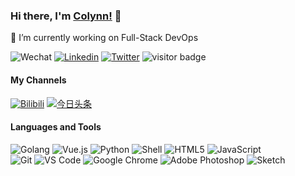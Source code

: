 ### Hi there, I'm [Colynn!](https://colynn.github.io) 👋

🔭 I’m currently working on Full-Stack DevOps

![Wechat](https://img.shields.io/badge/-colynnliu-%2307C160?style=flat&logo=Wechat&logoColor=white)
[![Linkedin](https://img.shields.io/badge/-LinkedIn-%230A66C2?style=flat&logo=Linkedin&logoColor=white)](https://www.linkedin.com/in/colynn/)
[![Twitter](https://img.shields.io/badge/-Twitter-%231DA1F2?style=flat&logo=Twitter&logoColor=white)](https://twitter.com/colynnliu)
<img src="https://visitor-badge.laobi.icu/badge?page_id=colynn.colynn" alt="visitor badge"/> 
<!--
  <img align='' src="https://github-readme-stats.vercel.app/api?username=colynn&show_icons=false"> 
-->

#### My Channels
[![Bilibili](https://img.shields.io/badge/-Bilibili-%2300A1D6?style=flat&logo=Bilibili&logoColor=white)](https://space.bilibili.com/316359860)
[![今日头条](https://img.shields.io/badge/📖-今日头条-%23323031?style=flat&labelColor=323031)](https://www.toutiao.com/c/user/token/MS4wLjABAAAAahNDJUdtFcIDM6-F7CxoAZlI37CeTvKw7ENJ3rKWEuo/)

#### Languages and Tools
![Golang](https://img.shields.io/badge/-Golang-%2300ADD8?style=flat&logo=Go&logoColor=ffffff)
![Vue.js](https://img.shields.io/badge/-Vue.js-%234FC08D?style=flat&logo=vue.js&logoColor=ffffff)
![Python](https://img.shields.io/badge/-Python-%233776AB?style=flat&logo=Python&logoColor=ffffff)
![Shell](https://img.shields.io/badge/-Shell-%23FFD500?style=flat&logo=powershell&logoColor=ffffff)
![HTML5](https://img.shields.io/badge/-HTML5-%23E34C26?style=flat&logo=html5&logoColor=ffffff)
![JavaScript](https://img.shields.io/badge/-JavaScript-%23F7DF1C?style=flat&logo=javascript&logoColor=000000&labelColor=%23ECD83E&color=%23ECD83E)\
![Git](https://img.shields.io/badge/-Git-%23ED5A47?style=flat&logo=git&logoColor=%23ffffff)
![VS Code](https://img.shields.io/badge/-VSCode-%230066B8?style=flat&logo=visual-studio-code)
![Google Chrome](https://img.shields.io/badge/-Chrome-%234285F4?style=flat&logo=Google%20Chrome&logoColor=ffffff)
![Adobe Photoshop](https://img.shields.io/badge/-Photoshop-%2331A8FF?style=flat&logo=adobe%20photoshop&logoColor=ffffff)
![Sketch](https://img.shields.io/badge/-Sketch-%23FDAD00?style=flat&logo=sketch&logoColor=ffffff)



